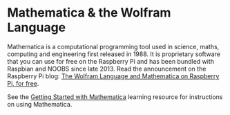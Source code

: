 # Mathematica & the Wolfram Language

Mathematica is a computational programming tool used in science, maths, computing and engineering first released in 1988. It is proprietary software that you can use for free on the Raspberry Pi and has been bundled with Raspbian and NOOBS since late 2013. Read the announcement on the Raspberry Pi blog: [The Wolfram Language and Mathematica on Raspberry Pi, for free](https://www.raspberrypi.org/blog/the-wolfram-language-and-mathematica-on-raspberry-pi-for-free/).

See the [Getting Started with Mathematica](https://www.raspberrypi.org/learning/getting-started-with-mathematica/) learning resource for instructions on using Mathematica.
